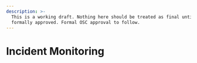 ```yaml
---
description: >-
  This is a working draft. Nothing here should be treated as final until
  formally approved. Formal OSC approval to follow.
---
```


# Incident Monitoring


